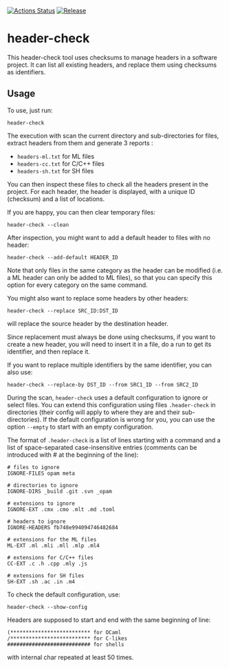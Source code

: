 
[![Actions Status](https://github.com/ocamlpro/header-check/workflows/Main%20Workflow/badge.svg)](https://github.com/ocamlpro/header-check/actions)
[![Release](https://img.shields.io/github/release/ocamlpro/header-check.svg)](https://github.com/ocamlpro/header-check/releases)

# header-check

This header-check tool uses checksums to manage headers in a software
project. It can list all existing headers, and replace them using checksums
as identifiers.

## Usage

To use, just run:

```
header-check
```

The execution with scan the current directory and sub-directories for
files, extract headers from them and generate 3 reports :

* `headers-ml.txt` for ML files
* `headers-cc.txt` for C/C++ files
* `headers-sh.txt` for SH files

You can then inspect these files to check all the headers present in
the project. For each header, the header is displayed, with a unique
ID (checksum) and a list of locations.

If you are happy, you can then clear temporary files:

```
header-check --clean
```

After inspection, you might want to add a default header to files with
no header:

```
header-check --add-default HEADER_ID
```

Note that only files in the same category as the header can be
modified (i.e. a ML header can only be added to ML files), so that you
can specify this option for every category on the same command.

You might also want to replace some headers by other headers:

```
header-check --replace SRC_ID:DST_ID
```

will replace the source header by the destination header.

Since replacement must always be done using checksums, if you want to
create a new header, you will need to insert it in a file, do a run to
get its identifier, and then replace it.

If you want to replace multiple identifiers by the same identifier,
you can also use:

```
header-check --replace-by DST_ID --from SRC1_ID --from SRC2_ID
```

During the scan, `header-check` uses a default configuration to
ignore or select files. You can extend this configuration using files
`.header-check` in directories (their config will apply to
where they are and their sub-directories). If the default
configuration is wrong for you, you can use the option `--empty` to
start with an empty configuration.

The format of `.header-check` is a list of lines starting
with a command and a list of space-separated case-insensitive entries
(comments can be introduced with # at the beginning of the line):

```
# files to ignore
IGNORE-FILES opam meta

# directories to ignore
IGNORE-DIRS _build .git .svn _opam

# extensions to ignore
IGNORE-EXT .cmx .cmo .mlt .md .toml

# headers to ignore
IGNORE-HEADERS fb748e994094746482684

# extensions for the ML files
ML-EXT .ml .mli .mll .mlp .ml4

# extensions for C/C++ files
CC-EXT .c .h .cpp .mly .js

# extensions for SH files
SH-EXT .sh .ac .in .m4
```

To check the default configuration, use:

```
header-check --show-config
```

Headers are supposed to start and end with the same beginning of line:

```
(************************** for OCaml
/************************** for C-likes
########################### for shells
```

with internal char repeated at least 50 times.

